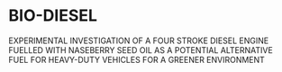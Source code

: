 # BIO-DIESEL
EXPERIMENTAL INVESTIGATION OF A FOUR STROKE DIESEL ENGINE FUELLED WITH NASEBERRY SEED OIL AS A POTENTIAL ALTERNATIVE FUEL FOR HEAVY-DUTY VEHICLES FOR A GREENER ENVIRONMENT
